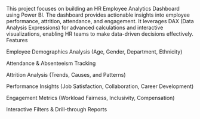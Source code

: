 This project focuses on building an HR Employee Analytics Dashboard using Power BI. The dashboard provides actionable insights into employee performance, attrition, attendance, and engagement. It leverages DAX (Data Analysis Expressions) for advanced calculations and interactive visualizations, enabling HR teams to make data-driven decisions effectively.
Features

Employee Demographics Analysis (Age, Gender, Department, Ethnicity)

Attendance & Absenteeism Tracking

Attrition Analysis (Trends, Causes, and Patterns)

Performance Insights (Job Satisfaction, Collaboration, Career Development)

Engagement Metrics (Workload Fairness, Inclusivity, Compensation)

Interactive Filters & Drill-through Reports
